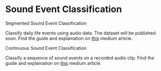 # Sound Event Classification

Segmented Sound Event Classification

Classify daily life events using audio data. The dataset will be published soon. Find the guide and explaination on [this](https://medium.com/@chathuranga.15/sound-event-classification-using-machine-learning-8768092beafc) medium article.

Continuous Sound Event Classification

Classify a sequence of sound events on a recorded audio clip. Find the guide and explaination on [this](https://medium.com/@chathuranga.15/real-time-sound-event-classification-83e892cf187e) medium article.
